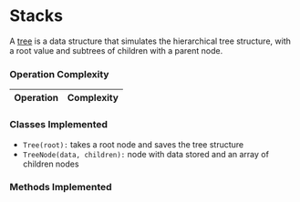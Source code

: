 # Stacks
A [tree](https://en.wikipedia.org/wiki/Tree_(data_structure)) is a data structure that simulates the hierarchical tree structure, with a root value and subtrees of children with a parent node.



### Operation Complexity
Operation | Complexity 
--- | --- 

### Classes Implemented
 - `Tree(root):` takes a root node and saves the tree structure
 - `TreeNode(data, children):` node with data stored and an array of children nodes

### Methods Implemented
